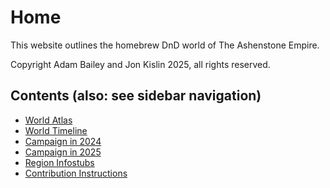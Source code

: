 # Home

This website outlines the homebrew DnD world of The Ashenstone Empire. 

Copyright Adam Bailey and Jon Kislin 2025, all rights reserved.

## Contents (also: see sidebar navigation)

- [World Atlas](1-0-world_cultures.md)
- [World Timeline](3-World_Timeline.md)
- [Campaign in 2024](2024/Journal-0-0.md)
- [Campaign in 2025](2025/AT-0.md)
- [Region Infostubs](stubs/instructions.md)
- [Contribution Instructions](contribution_instructions.md)